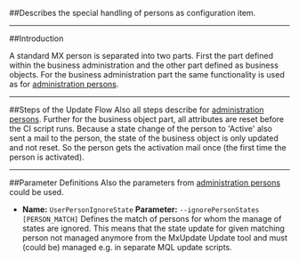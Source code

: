 ##Describes the special handling of persons as configuration item.

---
##Introduction

A standard MX person is separated into two parts. First the part defined within the business administration and the other part defined as business objects. For the business administration part the same functionality is used as for [administration persons](CI_User_PersonAdmin).

---
##Steps of the Update Flow
Also all steps describe for [administration persons](CI_User_PersonAdmin). Further for the business object part, all attributes are reset before the CI script runs. Because a state change of the person to 'Active' also sent a mail to the person, the state of the business object is only updated and not reset. So the person gets the activation mail once (the first time the person is activated).

---
##Parameter Definitions
Also the parameters from [administration persons](CI_User_PersonAdmin) could be used.
*   **Name:** `UserPersonIgnoreState`
    **Parameter:** `--ignorePersonStates [PERSON_MATCH]`
    Defines the match of persons for whom the manage of states are ignored. This means that the state update for given matching person not managed anymore from the MxUpdate Update tool and must (could be) managed e.g. in separate MQL update scripts.
